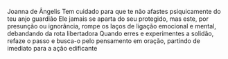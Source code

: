 Joanna de Ângelis
Tem cuidado para que te não afastes psiquicamente do teu anjo guardião
Ele jamais se aparta do seu protegido, mas este, por presunção ou ignorância, rompe os laços de ligação emocional e mental, debandando da rota libertadora
Quando erres e experimentes a solidão, refaze o passo e busca-o pelo pensamento em oração, partindo de imediato para a ação edificante
